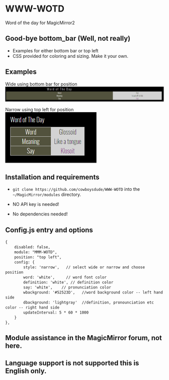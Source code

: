 # WWW-WOTD
Word of the day for MagicMirror2 

## Good-bye bottom_bar (Well, not really)

* Examples for either bottom bar or top left 
* CSS provided for coloring and sizing. Make it your own.

## Examples

Wide using bottom bar for position
![](examples/wide.png)

Narrow using top left for position
![](examples/narrow.png)

## Installation and requirements

* `git clone https://github.com/cowboysdude/WWW-WOTD` into the `~/MagicMirror/modules` directory.

* NO API key is needed!

* No dependencies needed!

## Config.js entry and options

```
{
    disabled: false,
    module: "MMM-WOTD",
    position: "top left", 
    config: {
        style: 'narrow',   // select wide or narrow and choose position
        word: 'white',     // word font color
        definition: 'white', // definition color
        say: 'white',    // pronunciation color
        wbackground: '#52523D',   //word background color -- left hand side
        dbackground: 'lightgray'  //definition, pronounciation etc color -- right hand side
        updateInterval: 5 * 60 * 1000 
    }
},
```

## Module assistance in the MagicMirror forum, not here. 

## Language support is not supported this is English only.  
